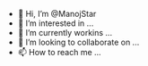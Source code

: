 - 👋 Hi, I’m @ManojStar
- 👀 I’m interested in ...
- 🌱 I’m currently workins ...
- 💞️ I’m looking to collaborate on ...
- 📫 How to reach me ...

<!---
ManojStar/ManojStar is a ✨ special ✨ repository because its `README.md` (this file) appears on your GitHub profile.
You can click the Preview link to take a look at your changes.
--->
